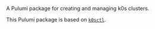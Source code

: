 A Pulumi package for creating and managing k0s clusters.

This Pulumi package is based on [`k0sctl`](https://github.com/k0sproject/k0sctl).
